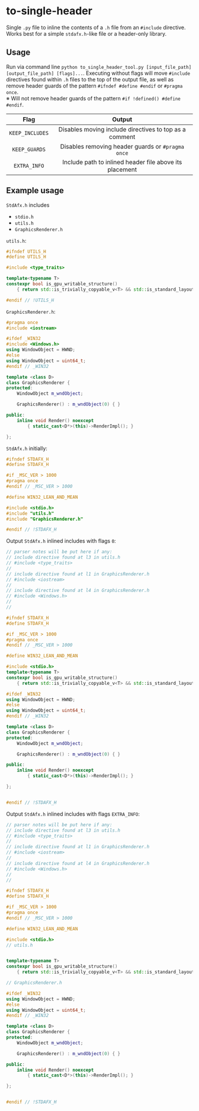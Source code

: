 # to-single-header
Single `.py` file to inline the contents of a `.h` file from an `#include` directive.
Works best for a simple `stdafx.h`-like file or a header-only library.

## Usage
Run via command line `python to_single_header_tool.py [input_file_path] [output_file_path] [flags]...`. Executing without flags will move `#include` directives found within `.h` files to the top of the output file, as well as remove header guards of the pattern `#ifndef #define #endif` or `#pragma once`.  
※ Will not remove header guards of the pattern `#if !defined() #define #endif`.

| Flag            | Output                                                  |
| :-------------: | :-----------------------------------------------------: |
| `KEEP_INCLUDES` | Disables moving include directives to top as a comment  |
| `KEEP_GUARDS`   | Disables removing header guards or `#pragma once`       |
| `EXTRA_INFO`    | Include path to inlined header file above its placement |

## Example usage
`StdAfx.h` includes
* `stdio.h`
* `utils.h`
* `GraphicsRenderer.h`


`utils.h`:
```cpp
#ifndef UTILS_H
#define UTILS_H

#include <type_traits>

template<typename T>
constexpr bool is_gpu_writable_structure()
	{ return std::is_trivially_copyable_v<T> && std::is_standard_layout_v<T> && !(sizeof(T) % 16); }

#endif // !UTILS_H
```

`GraphicsRenderer.h`:
```cpp
#pragma once
#include <iostream>

#ifdef _WIN32
#include <Windows.h>
using WindowObject = HWND;
#else
using WindowObject = uint64_t;
#endif // _WIN32

template <class D>
class GraphicsRenderer {
protected:
	WindowObject m_wndObject;

	GraphicsRenderer() : m_wndObject(0) { }

public:
	inline void Render() noexcept
		{ static_cast<D*>(this)->RenderImpl(); }

};
```

`StdAfx.h` initially:
```cpp
#ifndef STDAFX_H
#define STDAFX_H

#if _MSC_VER > 1000
#pragma once
#endif // _MSC_VER > 1000

#define WIN32_LEAN_AND_MEAN

#include <stdio.h>
#include "utils.h"
#include "GraphicsRenderer.h"

#endif // !STDAFX_H
```

Output `StdAfx.h` inlined includes with flags `0`:
```cpp
// parser notes will be put here if any:
// include directive found at l3 in utils.h
// #include <type_traits>
// 
// include directive found at l1 in GraphicsRenderer.h
// #include <iostream>
// 
// include directive found at l4 in GraphicsRenderer.h
// #include <Windows.h>
// 
// 

#ifndef STDAFX_H
#define STDAFX_H

#if _MSC_VER > 1000
#pragma once
#endif // _MSC_VER > 1000

#define WIN32_LEAN_AND_MEAN

#include <stdio.h>
template<typename T>
constexpr bool is_gpu_writable_structure()
	{ return std::is_trivially_copyable_v<T> && std::is_standard_layout_v<T> && !(sizeof(T) % 16); }

#ifdef _WIN32
using WindowObject = HWND;
#else
using WindowObject = uint64_t;
#endif // _WIN32

template <class D>
class GraphicsRenderer {
protected:
	WindowObject m_wndObject;

	GraphicsRenderer() : m_wndObject(0) { }

public:
	inline void Render() noexcept
		{ static_cast<D*>(this)->RenderImpl(); }

};


#endif // !STDAFX_H

```

Output `StdAfx.h` inlined includes with flags `EXTRA_INFO`:
```cpp
// parser notes will be put here if any:
// include directive found at l3 in utils.h
// #include <type_traits>
// 
// include directive found at l1 in GraphicsRenderer.h
// #include <iostream>
// 
// include directive found at l4 in GraphicsRenderer.h
// #include <Windows.h>
// 
// 

#ifndef STDAFX_H
#define STDAFX_H

#if _MSC_VER > 1000
#pragma once
#endif // _MSC_VER > 1000

#define WIN32_LEAN_AND_MEAN

#include <stdio.h>
// utils.h


template<typename T>
constexpr bool is_gpu_writable_structure()
	{ return std::is_trivially_copyable_v<T> && std::is_standard_layout_v<T> && !(sizeof(T) % 16); }

// GraphicsRenderer.h

#ifdef _WIN32
using WindowObject = HWND;
#else
using WindowObject = uint64_t;
#endif // _WIN32

template <class D>
class GraphicsRenderer {
protected:
	WindowObject m_wndObject;

	GraphicsRenderer() : m_wndObject(0) { }

public:
	inline void Render() noexcept
		{ static_cast<D*>(this)->RenderImpl(); }

};


#endif // !STDAFX_H

```
